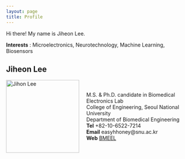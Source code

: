```yaml
---
layout: page
title: Profile
---
```


<p class="message">
  Hi there! My name is Jiheon Lee. <br>
</p>

**Interests** : Microelectronics, Neurotechnology, Machine Learning, Biosensors

## **Jiheon Lee**

<div style="display: flex; align-items: center;">
  <img src="https://easyhhoney.github.io/public/images/IMG_6812.jpeg" alt="Jihon Lee" width="200" height="200">
  <div style="margin-left: 20px;">
      M.S. & Ph.D. candidate in Biomedical Electronics Lab  <br>
      College of Engineering, Seoul National University <br>
       Department of Biomedical Engineering  <br>
       <strong style="font-weight: bold;">Tel</strong>  +82-10-6522-7214 <br>
       <strong style="font-weight: bold;">Email</strong>  easyhhoney@snu.ac.kr <br>
       <strong style="font-weight: bold;">Web</strong> <a href="https://bmeel.snu.ac.kr/">BMEEL</a><br>
  </div>
</div>